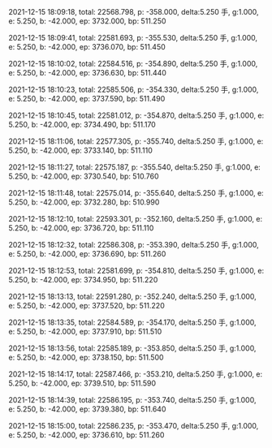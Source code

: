 2021-12-15 18:09:18, total: 22568.798, p: -358.000, delta:5.250 手, g:1.000, e: 5.250, b: -42.000, ep: 3732.000, bp: 511.250

2021-12-15 18:09:41, total: 22581.693, p: -355.530, delta:5.250 手, g:1.000, e: 5.250, b: -42.000, ep: 3736.070, bp: 511.450

2021-12-15 18:10:02, total: 22584.516, p: -354.890, delta:5.250 手, g:1.000, e: 5.250, b: -42.000, ep: 3736.630, bp: 511.440

2021-12-15 18:10:23, total: 22585.506, p: -354.330, delta:5.250 手, g:1.000, e: 5.250, b: -42.000, ep: 3737.590, bp: 511.490

2021-12-15 18:10:45, total: 22581.012, p: -354.870, delta:5.250 手, g:1.000, e: 5.250, b: -42.000, ep: 3734.490, bp: 511.170

2021-12-15 18:11:06, total: 22577.305, p: -355.740, delta:5.250 手, g:1.000, e: 5.250, b: -42.000, ep: 3733.140, bp: 511.110

2021-12-15 18:11:27, total: 22575.187, p: -355.540, delta:5.250 手, g:1.000, e: 5.250, b: -42.000, ep: 3730.540, bp: 510.760

2021-12-15 18:11:48, total: 22575.014, p: -355.640, delta:5.250 手, g:1.000, e: 5.250, b: -42.000, ep: 3732.280, bp: 510.990

2021-12-15 18:12:10, total: 22593.301, p: -352.160, delta:5.250 手, g:1.000, e: 5.250, b: -42.000, ep: 3736.720, bp: 511.110

2021-12-15 18:12:32, total: 22586.308, p: -353.390, delta:5.250 手, g:1.000, e: 5.250, b: -42.000, ep: 3736.690, bp: 511.260

2021-12-15 18:12:53, total: 22581.699, p: -354.810, delta:5.250 手, g:1.000, e: 5.250, b: -42.000, ep: 3734.950, bp: 511.220

2021-12-15 18:13:13, total: 22591.280, p: -352.240, delta:5.250 手, g:1.000, e: 5.250, b: -42.000, ep: 3737.520, bp: 511.220

2021-12-15 18:13:35, total: 22584.589, p: -354.170, delta:5.250 手, g:1.000, e: 5.250, b: -42.000, ep: 3737.910, bp: 511.510

2021-12-15 18:13:56, total: 22585.189, p: -353.850, delta:5.250 手, g:1.000, e: 5.250, b: -42.000, ep: 3738.150, bp: 511.500

2021-12-15 18:14:17, total: 22587.466, p: -353.210, delta:5.250 手, g:1.000, e: 5.250, b: -42.000, ep: 3739.510, bp: 511.590

2021-12-15 18:14:39, total: 22586.195, p: -353.740, delta:5.250 手, g:1.000, e: 5.250, b: -42.000, ep: 3739.380, bp: 511.640

2021-12-15 18:15:00, total: 22586.235, p: -353.470, delta:5.250 手, g:1.000, e: 5.250, b: -42.000, ep: 3736.610, bp: 511.260
